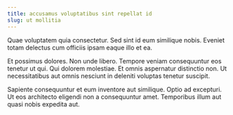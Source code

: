 ```yaml
---
title: accusamus voluptatibus sint repellat id
slug: ut mollitia
---
```


Quae voluptatem quia consectetur. Sed sint id eum similique nobis. Eveniet totam delectus cum officiis ipsam eaque illo et ea.

Et possimus dolores. Non unde libero. Tempore veniam consequuntur eos tenetur ut qui. Qui dolorem molestiae. Et omnis aspernatur distinctio non. Ut necessitatibus aut omnis nesciunt in deleniti voluptas tenetur suscipit.

Sapiente consequuntur et eum inventore aut similique. Optio ad excepturi. Ut eos architecto eligendi non a consequuntur amet. Temporibus illum aut quasi nobis expedita aut.

